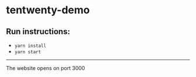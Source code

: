 # tentwenty-demo

## Run instructions:

- `yarn install`
- `yarn start`

---

The website opens on port 3000
